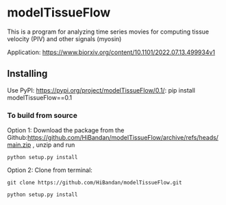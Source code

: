 # modelTissueFlow

This is a program for analyzing time series movies for computing tissue velocity (PIV) and other signals (myosin)

Application: https://www.biorxiv.org/content/10.1101/2022.07.13.499934v1

## Installing

Use PyPI: <https://pypi.org/project/modelTissueFlow/0.1/>:
pip install modelTissueFlow==0.1

### To build from source

Option 1: Download the package from the Github:https://github.com/HiBandan/modelTissueFlow/archive/refs/heads/main.zip , unzip and run

    python setup.py install
    
Option 2: Clone from terminal: 

    git clone https://github.com/HiBandan/modelTissueFlow.git

    python setup.py install
